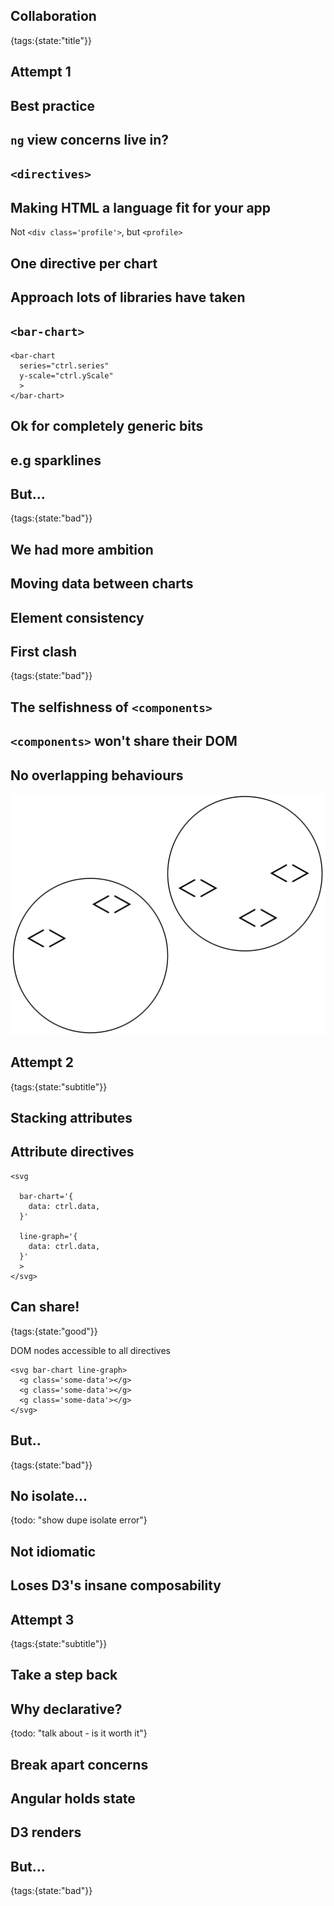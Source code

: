 ## Collaboration
{tags:{state:"title"}}

## Attempt 1

## Best practice

## `ng` view concerns live in?

## `<directives>`

## Making HTML a language fit for your app

Not `<div class='profile'>`, but `<profile>`

## One directive per chart

## Approach lots of libraries have taken

## `<bar-chart>`

    <bar-chart
      series="ctrl.series"
      y-scale="ctrl.yScale"
      >
    </bar-chart>

## Ok for completely generic bits

## e.g sparklines

## But...
{tags:{state:"bad"}}

## We had more ambition

## Moving data between charts

## Element consistency

## First clash
{tags:{state:"bad"}}

## The selfishness of `<components>`

## `<components>` won't share their DOM

## No overlapping behaviours

![overlap](img/oo.png)

## Attempt 2
{tags:{state:"subtitle"}}

## Stacking attributes

## Attribute directives

    <svg

      bar-chart='{
        data: ctrl.data,
      }'

      line-graph='{
        data: ctrl.data,
      }'
      >
    </svg>

## Can share!
{tags:{state:"good"}}

DOM nodes accessible to all directives

    <svg bar-chart line-graph>
      <g class='some-data'></g>
      <g class='some-data'></g>
      <g class='some-data'></g>
    </svg>

## But..
{tags:{state:"bad"}}

## No isolate...
{todo: "show dupe isolate error"}

## Not idiomatic

## Loses D3's insane composability

## Attempt 3
{tags:{state:"subtitle"}}

## Take a step back

## Why declarative?
{todo: "talk about - is it worth it"}

## Break apart concerns

## Angular holds state

## D3 renders

## But...
{tags:{state:"bad"}}




